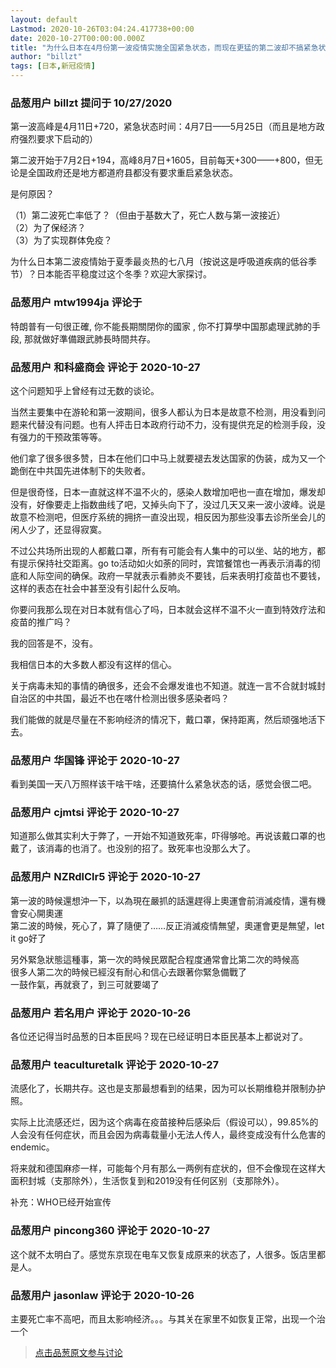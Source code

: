 ```yaml
---
layout: default
Lastmod: 2020-10-26T03:04:24.417738+00:00
date: 2020-10-27T00:00:00.000Z
title: "为什么日本在4月份第一波疫情实施全国紧急状态，而现在更猛的第二波却不搞紧急状态了？"
author: "billzt"
tags: [日本,新冠疫情]
---
```



### 品葱用户 **billzt** 提问于 10/27/2020
    
第一波高峰是4月11日+720，紧急状态时间：4月7日——5月25日（而且是地方政府强烈要求下启动的）  
  
第二波开始于7月2日+194，高峰8月7日+1605，目前每天+300——+800，但无论是全国政府还是地方都道府县都没有要求重启紧急状态。  
  
是何原因？  
  
（1）第二波死亡率低了？（但由于基数大了，死亡人数与第一波接近）  
（2）为了保经济？  
（3）为了实现群体免疫？  
  
为什么日本第二波疫情始于夏季最炎热的七八月（按说这是呼吸道疾病的低谷季节）？日本能否平稳度过这个冬季？欢迎大家探讨。
    
                

### 品葱用户 **mtw1994ja** 评论于 
        
特朗普有一句很正確, 你不能長期關閉你的國家 , 你不打算學中国那處理武肺的手段, 那就做好準備跟武肺長時間共存。
        
                

### 品葱用户 **和科盛商会** 评论于 2020-10-27
        
这个问题知乎上曾经有过无数的谈论。  
  
当然主要集中在游轮和第一波期间，很多人都认为日本是故意不检测，用没看到问题来代替没有问题。也有人抨击日本政府行动不力，没有提供充足的检测手段，没有强力的干预政策等等。  
  
他们拿了很多很多赞，日本在他们口中马上就要褪去发达国家的伪装，成为又一个跪倒在中共国先进体制下的失败者。  
  
但是很奇怪，日本一直就这样不温不火的，感染人数增加吧也一直在增加，爆发却没有，好像要走上指数曲线了吧，又掉头向下了，没过几天又来一波小波峰。说是故意不检测吧，但医疗系统的拥挤一直没出现，相反因为那些没事去诊所坐会儿的闲人少了，还显得寂寞。  
  
不过公共场所出现的人都戴口罩，所有有可能会有人集中的可以坐、站的地方，都有提示保持社交距离。go to活动如火如荼的同时，宾馆餐馆也一再表示消毒的彻底和人际空间的确保。政府一早就表示看肺炎不要钱，后来表明打疫苗也不要钱，这样的表态在社会中甚至没有引起什么反响。  
  
你要问我那么现在对日本就有信心了吗，日本就会这样不温不火一直到特效疗法和疫苗的推广吗？  
  
我的回答是不，没有。  
  
我相信日本的大多数人都没有这样的信心。  
  
关于病毒未知的事情的确很多，还会不会爆发谁也不知道。就连一言不合就封城封自治区的中共国，最近不也在喀什检测出很多感染者吗？  
  
我们能做的就是尽量在不影响经济的情况下，戴口罩，保持距离，然后顽强地活下去。
        
                

### 品葱用户 **华国锋** 评论于 2020-10-27
        
看到美国一天八万照样该干啥干啥，还要搞什么紧急状态的话，感觉会很二吧。
        
                

### 品葱用户 **cjmtsi** 评论于 2020-10-27
        
知道那么做其实利大于弊了，一开始不知道致死率，吓得够呛。再说该戴口罩的也戴了，该消毒的也消了。也没别的招了。致死率也没那么大了。
        
                

### 品葱用户 **NZRdlClr5** 评论于 2020-10-27
        
第一波的時候還想沖一下，以為現在嚴抓的話還趕得上奧運會前消滅疫情，還有機會安心開奧運  
第二波的時候，死心了，算了隨便了……反正消滅疫情無望，奧運會更是無望，let it go好了  
  
另外緊急狀態這種事，第一次的時候民眾配合程度通常會比第二次的時候高  
很多人第二次的時候已經沒有耐心和信心去跟著你緊急備戰了  
一鼓作氣，再就衰了，到三可就要竭了
        
                

### 品葱用户 **若名用户** 评论于 2020-10-26
        
各位还记得当时品葱的日本臣民吗？现在已经证明日本臣民基本上都说对了。
        
                

### 品葱用户 **teaculturetalk** 评论于 2020-10-27
        
流感化了，长期共存。这也是支那最想看到的结果，因为可以长期维稳并限制办护照。  
  
实际上比流感还烂，因为这个病毒在疫苗接种后感染后（假设可以），99.85%的人会没有任何症状，而且会因为病毒载量小无法人传人，最终变成没有什么危害的endemic。  
  
将来就和德国麻疹一样，可能每个月有那么一两例有症状的，但不会像现在这样大面积封城（支那除外），生活恢复到和2019没有任何区别（支那除外）。  
  
补充：WHO已经开始宣传
        
                

### 品葱用户 **pincong360** 评论于 2020-10-27
        
这个就不太明白了。感觉东京现在电车又恢复成原来的状态了，人很多。饭店里都是人。
        
                

### 品葱用户 **jasonlaw** 评论于 2020-10-26
        
主要死亡率不高吧，而且太影响经济。。。与其关在家里不如恢复正常，出现一个治一个
        
                





> [点击品葱原文参与讨论](https://pincong.rocks/question/32684)

